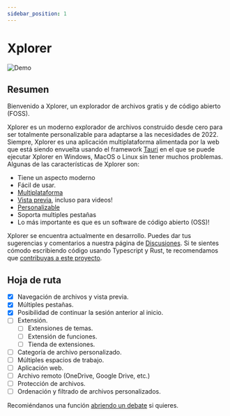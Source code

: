 ```yaml
---
sidebar_position: 1
---
```


# Xplorer

![Demo](/img/docs/themed-xplorer.webp)

## Resumen

Bienvenido a Xplorer, un explorador de archivos gratis y de código abierto (FOSS).

Xplorer es un moderno explorador de archivos construido desde cero para ser totalmente personalizable para adaptarse a las necesidades de 2022. Siempre, Xplorer es una aplicación multiplataforma alimentada por la web que está siendo envuelta usando el framework [Tauri](https://tauri.studio) en el que se puede ejecutar Xplorer en Windows, MacOS o Linux sin tener muchos problemas. Algunas de las características de Xplorer son:

-   Tiene un aspecto moderno
-   Fácil de usar.
-   [Multiplataforma](https://xplorer.space/)
-   [Vista previa](https://xplorer.space/docs/guides/operation/#preview-file), incluso para videos!
-   [Personalizable](https://xplorer.space/docs/Extensions/theme/)
-   Soporta multiples pestañas
-   Lo más importante es que es un software de código abierto (OSS)!

Xplorer se encuentra actualmente en desarrollo. Puedes dar tus sugerencias y comentarios a nuestra página de [Discusiones](https://github.com/kimlimjustin/xplorer/discussions/). Si te sientes cómodo escribiendo código usando Typescript y Rust, te recomendamos que [contribuyas a este proyecto](https://xplorer.space/community/Contributing/).

## Hoja de ruta

-   [x] Navegación de archivos y vista previa.
-   [x] Múltiples pestañas.
-   [x] Posibilidad de continuar la sesión anterior al inicio.
-   [ ] Extensión.
    -   [ ]  Extensiones de temas.
    -   [ ] Extensión de funciones.
    -   [ ] Tienda de extensiones.
-   [ ] Categoría de archivo personalizado.
-   [ ] Múltiples espacios de trabajo.
-   [ ] Aplicación web.
-   [ ] Archivo remoto (OneDrive, Google Drive, etc.)
-   [ ] Protección de archivos.
-   [ ] Ordenación y filtrado de archivos personalizados.

Recomiéndanos una función [abriendo un debate](https://github.com/kimlimjustin/xplorer/discussions) si quieres.
